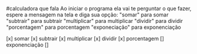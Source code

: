 #calculadora que fala
Ao iniciar o programa ela vai te perguntar o que fazer, espere a mensagem na tela e diga sua opção:
    "somar" para somar
    "subtrair" para subtrair
    "multiplicar" para multiplicar
    "dividir" para dividir
    "porcentagem" para porcentagem
    "exponeciação" para exponenciação

[x] somar
[x] subtrair
[x] multiplicar
[x] dividir
[x] porcentagem
[] exponenciação
[] 
